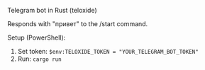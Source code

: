 Telegram bot in Rust (teloxide)

Responds with "привет" to the /start command.

Setup (PowerShell):
1) Set token: `$env:TELOXIDE_TOKEN = "YOUR_TELEGRAM_BOT_TOKEN"`
2) Run: `cargo run`



